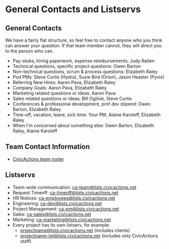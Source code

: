 # General Contacts and Listservs

## General Contacts

We have a fairly flat structure, so feel free to contact anyone who you think can answer your question. If that team member cannot, they will direct you to the person who can.

* Pay-stubs, hiring paperwork, expense reimbursements: Judy Raiten
* Technical questions, specific project questions: Owen Barton
* Non-technical questions, scrum & process questions: Elizabeth Raley
* Pod PMs: Steve Curtis (Hydra), Susie Bird (Orion), Jason Heaster (Pyxis)
* Referring New Hires: Aaron Pava, Elizabeth Raley
* Company Goals: Aaron Pava, Elizabeth Raley
* Marketing related questions or ideas: Aaron Pava
* Sales related questions or ideas: Bill Ogilvie, Steve Curtis
* Conferences & professional development, prof dev stipend: Owen Barton, Elizabeth Raley
* Time-off, vacation, leave, sick time: Your PM, Alaine Karoleff, Elizabeth Raley
* When I'm concerned about something else: Owen Barton, Elizabeth Raley, Alaine Karoleff

## Team Contact Information

* [CivicActions team roster](https://docs.google.com/spreadsheets/d/1mIuxn1pxwNjD2B9kpWgyT1NlAdlvPSZjGDNFvbi3aFs/edit#gid=0)

## Listservs

* Team-wide communication: ca-team@lists.civicactions.net
* Request Timeoff: ca-timeoff@lists.civicactions.net
* HR Notices: ca-employees@lists.civicactions.net
* Engineering: ca-dev@lists.civicactions.net
* Project Management: ca-pm@lists.civicactions.net
* Sales: ca-sales@lists.civicactions.net
* Marketing: ca-marketing@lists.civicactions.net
* Every project has its own listserv, for example:
    * projectname@lists.civicactions.net (includes clients)
    * projectname-int@lists.civicactions.net (includes only CivicActions staff)
